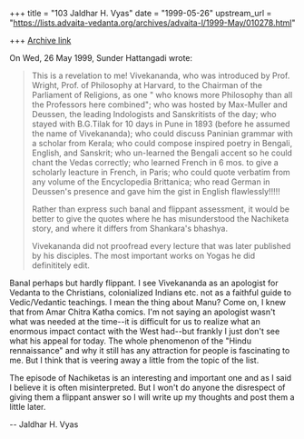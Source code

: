 +++
title = "103 Jaldhar H. Vyas"
date = "1999-05-26"
upstream_url = "https://lists.advaita-vedanta.org/archives/advaita-l/1999-May/010278.html"

+++
[Archive link](https://lists.advaita-vedanta.org/archives/advaita-l/1999-May/010278.html)

On Wed, 26 May 1999, Sunder Hattangadi wrote:

> This is a revelation to me! Vivekananda, who was introduced by Prof. Wright,
> Prof. of Philosophy at Harvard, to the Chairman of the Parliament of
> Religions, as one " who knows more Philosophy than all the Professors here
> combined"; who was hosted by Max-Muller and Deussen, the leading
> Indologists and Sanskritists of the day; who stayed with B.G.Tilak for 10
> days in Pune in 1893 (before he assumed the name of Vivekananda); who could
> discuss Paninian grammar with a scholar from Kerala; who could compose
> inspired poetry in Bengali, English, and Sanskrit; who un-learned the
> Bengali accent so he could chant the Vedas correctly; who learned French in
> 6 mos. to give a scholarly leacture in French, in Paris; who could quote
> verbatim from any volume of the Encyclopedia Brittanica; who read German in
> Deussen's presence and gave him the gist in English flawlessly!!!!!
>
> Rather than express such banal and flippant assessment, it would be better
> to give the quotes where he has misunderstood the Nachiketa story, and
> where it differs from Shankara's bhashya.
>
> Vivekananda did not  proofread every lecture that was later published by
> his disciples. The most important works on Yogas he did definititely edit.
>

Banal perhaps but hardly flippant.  I see Vivekananda as an apologist
for Vedanta to the Christians, colonialized Indians etc. not as a
faithful guide to Vedic/Vedantic teachings.  I mean the thing about Manu?
Come on, I knew that from Amar Chitra Katha comics.  I'm not saying an
apologist wasn't what was needed at the time--it is difficult for us to
realize what an enormous impact contact with the West had--but frankly I
just don't see what his appeal for today.  The whole phenomenon of the
"Hindu rennaissance" and why it still has any attraction for people is
fascinating to me.  But I think that is veering away a little from the
topic of the list.

The episode of Nachiketas is an interesting and important one and as I
said I believe it is often misinterpreted.  But I won't do anyone the
disrespect of giving them a flippant answer so I will write up my thoughts
and post them a little later.

--
Jaldhar H. Vyas <jaldhar at braincells.com>

